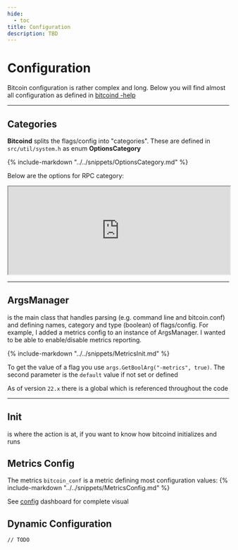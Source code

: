```yaml
---
hide:
  - toc
title: Configuration
description: TBD
---
```


# Configuration

Bitcoin configuration is rather complex and long. Below you will find almost all configuration as defined in [bitcoind -help](https://man.archlinux.org/man/community/bitcoin-daemon/bitcoind.1.en)

---

## Categories

**Bitcoind** splits the flags/config into "categories".  These are defined in `src/util/system.h` as enum **OptionsCategory**

{%
include-markdown "../../snippets/OptionsCategory.md"
%}

Below are the options for RPC category:

<iframe src="https://grafana.pro-bitcoin.io/d-solo/V9BHdTN7z/blocks?orgId=1&amp;theme=dark&amp;panelId=39" width="100%" height="200"></iframe>

---

## ArgsManager

<codeanchor data-title="ArgsManager" data-file="src/util/system.h" data-line="172"></codeanchor> is the main class that handles parsing (e.g. command line and bitcoin.conf) and defining names, category and type (boolean) of flags/config.
For example, I added a metrics config to an instance of ArgsManager. I wanted to be able to enable/disable metrics reporting.

{%
include-markdown "../../snippets/MetricsInit.md"
%}

To get the value of a flag you use `args.GetBoolArg("-metrics", true)`. The second parameter is the `default` value if not set or defined

As of version `22.x` there is a global <codeanchor data-title="ArgsManager" data-file="src/util/system.h" data-line="503"></codeanchor> which is referenced throughout the code

---

## Init

<codeanchor data-title="AppInitMain" data-file="src/init.cpp" data-line="1097"></codeanchor> is where the action is at, if you want to know how bitcoind initializes and runs

## Metrics Config

The metrics `bitcoin_conf` is a metric defining most configuration values:
{%
include-markdown "../../snippets/MetricsConfig.md"
%}

See [config](https://grafana.pro-bitcoin.io/d/V9BHdTN7z/configuration?orgId=1) dashboard for complete visual

## Dynamic Configuration

 `// TODO`
